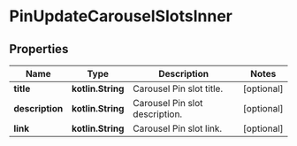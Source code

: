 
# PinUpdateCarouselSlotsInner

## Properties
| Name | Type | Description | Notes |
| ------------ | ------------- | ------------- | ------------- |
| **title** | **kotlin.String** | Carousel Pin slot title. |  [optional] |
| **description** | **kotlin.String** | Carousel Pin slot description. |  [optional] |
| **link** | **kotlin.String** | Carousel Pin slot link. |  [optional] |



